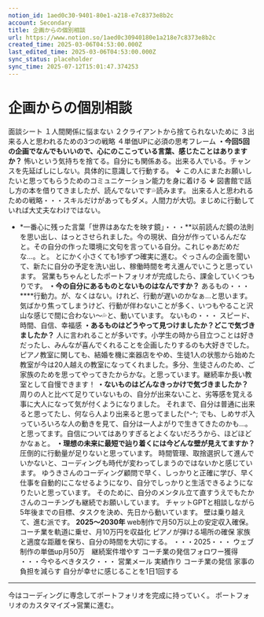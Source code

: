 ```yaml
---
notion_id: 1aed0c30-9401-80e1-a218-e7c8373e8b2c
account: Secondary
title: 企画からの個別相談
url: https://www.notion.so/1aed0c30940180e1a218e7c8373e8b2c
created_time: 2025-03-06T04:53:00.000Z
last_edited_time: 2025-03-06T04:53:00.000Z
sync_status: placeholder
sync_time: 2025-07-12T15:01:47.374253
---
```

# 企画からの個別相談

  面談シート
  １人間関係に悩まない
  ２クライアントから捨てられないために
  ３出来る人と思われるための3つの戦略
  ４単価UPに必須の思考フレーム
  **・今回5回の企画でなんでもいいので、心にのここっている言葉、感じたことはありますか？**
  怖いという気持ちを捨てる。自分にも関係ある。出来る人でいる。チャンスを先延ばしにしない。具体的に意識して行動する。
  **↓**
  この人にまたお願いしたいと思ってもらうためのコミュニケーション能力を身に着ける
  **↓**
  図書館で話し方の本を借りてきましたが、読んでないです💦読みます。
  出来る人と思われるための戦略・・・スキルだけがあってもダメ。人間力が大切。まじめに行動していれば大丈夫なわけではない。
  - *一番心に残った言葉「世界はあなたを映す鏡」・・・**以前読んだ鏡の法則を思い出し、はっとさせられました。今の現状、自分が作っているんだなと。その自分の作った環境に文句を言っている自分。これじゃあだめだな…。と。
  とにかく小さくても1歩ずつ確実に進む。ぐっさんの企画を聞いて、新たに自分の予定を洗い出し、稼働時間を考え進んでいこうと思っています。
  営業もちゃんとしたポートフォリオが完成したら、課金していくつもりです。
  **・今の自分にあるものとないものはなんですか？**
  あるもの・・・
****行動力。が、なくはない。けれど、行動が遅いのかなぁ…と思います。
  気ばかり焦ってしまうけど、行動が伴わないことが多く、いつもやること沢山な感じで間に合わない～💦と、動いています。
  ないもの・・・
  スピード、時間、自信、幸福感
  **・あるものはどうやって見つけましたか？どこで気づきましたか？**
  人に言われることが多いです。小学生の時から目立つことは好きだったし、みんなが喜んでくれることを企画したりするのも大好きでした。
  ピアノ教室に関しても、結婚を機に楽器店をやめ、生徒1人の状態から始めた教室が今は20人越えの教室になってくれました。多分、生徒さんのため、ご家族のためを思ってやってきたからかな。と思っています。継続率か長い教室として自慢できます！
  **・ないものはどんなきっかけで気づきましたか？**
周りの人と比べて足りていないもの、自分が出来ないこと、劣等感を覚える事に大人になって気が付くようになりました。
  それまで、自分は普通に出来ると思ってたし、何なら人より出来ると思ってました(^-^;
  でも、しめサポ入っていろいろな人の動きを見て、自分は一人よがりで生きてきたのかも…。と思ってます。自信についてはありすぎるとよくないだろうから、ほどほどかなぁと。
  **・理想の未来に最短で辿り着くには今どんな壁が見えてますか？**
  圧倒的に行動量が足りないと思っています。
時間管理、取捨選択して進んでいかないと、コーディングも時代が変わってしまうのではないかと感じています。
ゆうきさんのコーディング顧問で早く、しっかりと正確に学び、早く仕事を自動的にこなせるようになり、自分でしっかりと生活できるようになりたいと思っています。
そのために、自分のメンタル立て直すうえでもたかさんのコーチングも継続でお願いしています。
  チャットGPTと相談しながら5年後までの目標、タスクを決め、先日から動いています。
  壁は乗り越えて、進む派です。
  **2025～2030年**
  web制作で月50万以上の安定収入確保。
  コーチ業を軌道に乗せ、月10万円を収益化
  ピアノが弾ける場所の確保
  家族と適度な距離を保ち、自分の時間を大切にする。
  ・・・2025・・・
  ウェブ制作の単価up月50万　継続案件増やす
  コーチ業の発信フォロワー獲得
  ・・・今やるべきタスク・・・
  営業メール
  実績作り
  コーチ業の発信
  家事の負担を減らす
  自分が幸せに感じることを1日1回する
  ---
  今はコーディングに専念してポートフォリオを完成に持っていく。
  ポートフォリオのカスタマイズ→営業に進む。